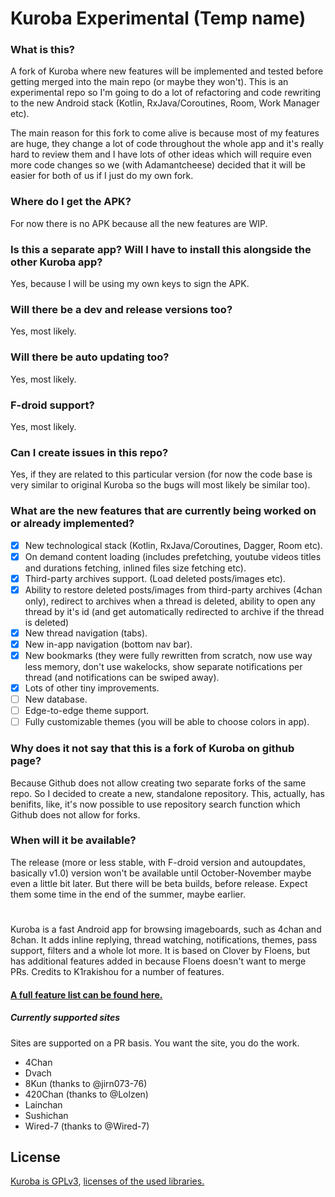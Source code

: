 
# Kuroba Experimental (Temp name)

### What is this?
A fork of Kuroba where new features will be implemented and tested before getting merged into the main repo (or maybe 
they won't).
This is an experimental repo so I'm going to do a lot of refactoring and code rewriting to the new Android stack 
(Kotlin, RxJava/Coroutines, Room, Work Manager etc).

The main reason for this fork to come alive is because most of my features are huge, they change a lot of code throughout
the whole app and it's really hard to review them and I have lots of other ideas which will require even more code changes
 so we (with Adamantcheese) decided that it will be easier for both of us if I just do my own fork. 
 
### Where do I get the APK?
For now there is no APK because all the new features are WIP.

### Is this a separate app? Will I have to install this alongside the other Kuroba app?
Yes, because I will be using my own keys to sign the APK.

### Will there be a dev and release versions too?
Yes, most likely.

### Will there be auto updating too?
Yes, most likely.

### F-droid support?
Yes, most likely.

### Can I create issues in this repo?
Yes, if they are related to this particular version (for now the code base is very similar to original Kuroba so the 
bugs will most likely be similar too).

### What are the new features that are currently being worked on or already implemented?
- [x] New technological stack (Kotlin, RxJava/Coroutines, Dagger, Room etc).
- [x] On demand content loading (includes prefetching, youtube videos titles and durations fetching, inlined files size fetching 
etc).
- [x] Third-party archives support. (Load deleted posts/images etc).
- [x] Ability to restore deleted posts/images from third-party archives (4chan only), redirect to archives when a thread is deleted,
  ability to open any thread by it's id (and get automatically redirected to archive if the thread is deleted)
- [x] New thread navigation (tabs).
- [x] New in-app navigation (bottom nav bar).
- [x] New bookmarks (they were fully rewritten from scratch, now use way less memory, don't use wakelocks, show separate notifications
per thread (and notifications can be swiped away).
- [x] Lots of other tiny improvements.
- [ ] New database.
- [ ] Edge-to-edge theme support.
- [ ] Fully customizable themes (you will be able to choose colors in app).

### Why does it not say that this is a fork of Kuroba on github page?
Because Github does not allow creating two separate forks of the same repo. So I decided to create a new, standalone
 repository. This, actually, has benifits, like, it's now possible to use repository search function which Github does
 not allow for forks.
 
### When will it be available?
The release (more or less stable, with F-droid version and autoupdates, basically v1.0) version won't be available until 
October-November maybe even a little bit later. But there will be beta builds, before release. Expect them some time 
in the end of the summer, maybe earlier.

# 

Kuroba is a fast Android app for browsing imageboards, such as 4chan and 8chan. It adds inline replying, thread watching, notifications, themes, pass support, filters and a whole lot more. It is based on Clover by Floens, but has additional features added in because Floens doesn't want to merge PRs. Credits to K1rakishou for a number of features.
#### [A full feature list can be found here.](https://gist.github.com/Adamantcheese/0c15a36ab983e7829f91f1248ab28844)

##### Currently supported sites
Sites are supported on a PR basis. You want the site, you do the work.
- 4Chan
- Dvach
- 8Kun (thanks to @jirn073-76)
- 420Chan (thanks to @Lolzen)
- Lainchan
- Sushichan
- Wired-7 (thanks to @Wired-7)

## License
[Kuroba is GPLv3](https://github.com/Adamantcheese/Kuroba/blob/multi-feature/COPYING.txt), [licenses of the used libraries.](https://github.com/Adamantcheese/Kuroba/blob/multi-feature/Kuroba/app/src/main/assets/html/licenses.html)
